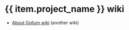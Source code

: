 # {{ item.project_name }} wiki

- [About Gollum wiki](https://git.e-one.cz/mailo/general-wiki/blob/master/gollum-wiki.md#toc_2) (another wiki)
